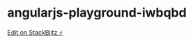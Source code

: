 # angularjs-playground-iwbqbd

[Edit on StackBlitz ⚡️](https://stackblitz.com/edit/angularjs-playground-iwbqbd)